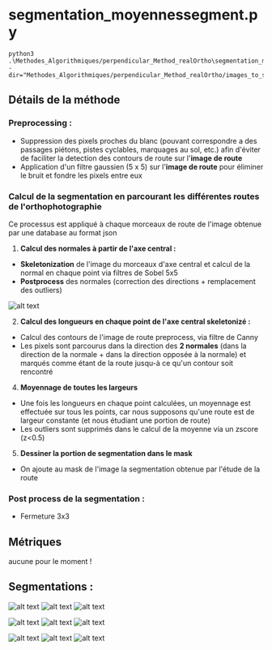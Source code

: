 # segmentation_moyennessegment.py

```
python3 .\Methodes_Algorithmiques/perpendicular_Method_realOrtho\segmentation_moyennesegment.py -dir="Methodes_Algorithmiques/perpendicular_Method_realOrtho/images_to_segment"
```

## Détails de la méthode

### **Preprocessing :**
- Suppression des pixels proches du blanc (pouvant correspondre a des passages piétons, pistes cyclables, marquages au sol, etc.) afin d'éviter de faciliter la detection des contours de route sur l'**image de route**
- Application d'un filtre gaussien (5 x 5) sur l'**image de route** pour éliminer le bruit et fondre les pixels entre eux

### **Calcul de la segmentation en parcourant les différentes routes de l'orthophotographie**
Ce processus est appliqué à chaque morceaux de route de l'image obtenue par une database au format json
1. **Calcul des normales à partir de l'axe central :**

- **Skeletonization** de l'image du morceaux d'axe central et calcul de la normal en chaque point via filtres de Sobel 5x5
- **Postprocess** des normales (correction des directions + remplacement des outliers)

![alt text](results/normales.png)

2. **Calcul des longueurs en chaque point de l'axe central skeletonizé :**
- Calcul des contours de l'image de route preprocess, via filtre de Canny
- Les pixels sont parcourus dans la direction des **2 normales** (dans la direction de la normale + dans la direction opposée à la normale) et marqués comme étant de la route jusqu-à ce qu'un contour soit rencontré

4. **Moyennage de toutes les largeurs**
- Une fois les longueurs en chaque point calculées, un moyennage est effectuée sur tous les points, car nous supposons qu'une route est de largeur constante (et nous étudiant une portion de route)
- Les outliers sont supprimés dans le calcul de la moyenne via un zscore (z<0.5)

5. **Dessiner la portion de segmentation dans le mask**
- On ajoute au mask de l'image la segmentation obtenue par l'étude de la route


### **Post process de la segmentation :**
- Fermeture 3x3

## Métriques

aucune pour le moment !

## Segmentations :

![alt text](images_to_segment/mosaic1352646-7225597-1352902.0-7225853.0.png)
![alt text](results/overlay_mosaic1352646-7225597-1352902.0-7225853.0.png)
![alt text](results/segm_mosaic1352646-7225597-1352902.0-7225853.0.png)

![alt text](images_to_segment/mosaic1355090-7224178-1355346.0-7224434.0.png)
![alt text](results/overlay_mosaic1355090-7224178-1355346.0-7224434.0.png)
![alt text](results/segm_mosaic1352646-7225597-1352902.0-7225853.0.png)

![alt text](images_to_segment/mosaic1358150-7223422-1358406.0-7223678.0.png)
![alt text](results/overlay_mosaic1358150-7223422-1358406.0-7223678.0.png)
![alt text](results/segm_mosaic1358150-7223422-1358406.0-7223678.0.png)